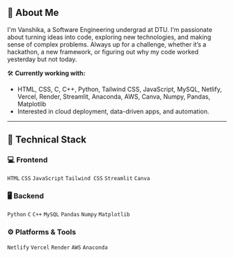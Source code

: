 ## 🌟 About Me

I'm Vanshika, a Software Engineering undergrad at DTU.
I’m passionate about turning ideas into code, exploring new technologies, and making sense of complex problems. Always up for a challenge, whether it’s a hackathon, a new framework, or figuring out why my code worked yesterday but not today.

🛠️ **Currently working with:**
- HTML, CSS, C, C++, Python, Tailwind CSS, JavaScript, MySQL, Netlify, Vercel, Render, Streamlit, Anaconda, AWS, Canva, Numpy, Pandas, Matplotlib
- Interested in cloud deployment, data-driven apps, and automation.

---

## 🧠 Technical Stack

### 💻 Frontend

`HTML`  `CSS`  `JavaScript`  `Tailwind CSS`  `Streamlit`  `Canva`

### 🖥️ Backend

`Python`  `C`  `C++`  `MySQL`  `Pandas`  `Numpy`  `Matplotlib`

### ⚙️ Platforms & Tools

`Netlify`  `Vercel`  `Render`  `AWS`  `Anaconda`



